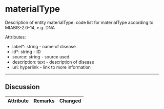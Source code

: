 # materialType #

Description of entity materialType: code list for materialType according to MIABIS-2.0-14, e.g. DNA

Attributes:
* label*: string - name of disease
* id*: string - ID
* source: string - source used
* description: text - description of disease
* uri: hyperlink - link to more information
---

## Discussion ##


| Attribute | Remarks    | Changed  |
| ---------- | ------------ | ---------- |
